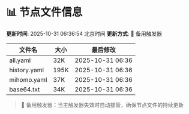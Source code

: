 # 📊 节点文件信息

**更新时间**: 2025-10-31 06:36:54 北京时间
**更新方式**: 🔄 备用触发器

| 文件名 | 大小 | 最后修改 |
|--------|------|----------|
| all.yaml | 32K | 2025-10-31 06:36 |
| history.yaml | 195K | 2025-10-31 06:36 |
| mihomo.yaml | 37K | 2025-10-31 06:36 |
| base64.txt | 34K | 2025-10-31 06:36 |

> 🔄 备用触发器：当主触发器失效时自动接管，确保节点文件的持续更新
